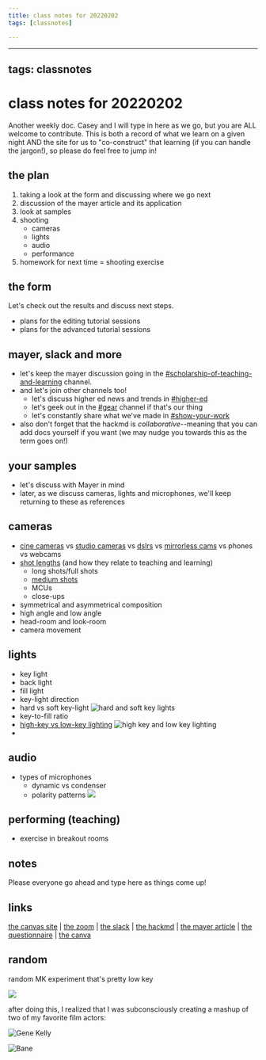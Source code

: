```yaml
---
title: class notes for 20220202
tags: [classnotes]

---
```


---
tags: classnotes
---

# class notes for 20220202

Another weekly doc. Casey and I will type in here as we go, but you are ALL welcome to contribute. This is both a record of what we learn on a given night AND the site for us to "co-construct" that learning (if you can handle the jargon!), so please do feel free to jump in!

## the plan

1. taking a look at the form and discussing where we go next
2. discussion of the mayer article and its application
3. look at samples
4. shooting
    * cameras
    * lights
    * audio
    * performance
5. homework for next time = shooting exercise

## the form

Let's check out the results and discuss next steps.
* plans for the editing tutorial sessions
* plans for the advanced tutorial sessions


## mayer, slack and more
* let's keep the mayer discussion going in the [#scholarship-of-teaching-and-learning](https://educationalvi-0e41145.slack.com/archives/C030S64GRFB) channel. 
* and let's join other channels too!
    * let's discuss higher ed news and trends in [#higher-ed](https://educationalvi-0e41145.slack.com/archives/C03135Y1F32) 
    * let's geek out in the [#gear](https://educationalvi-0e41145.slack.com/archives/C030S64GRFB) channel if that's our thing
    * let's constantly share what we've made in [#show-your-work](https://educationalvi-0e41145.slack.com/archives/C030R3HHRLH)
* also don't forget that the hackmd is *collaborative*--meaning that you can add docs yourself if you want (we may nudge you towards this as the term goes on!)



## your samples

* let's discuss with Mayer in mind
* later, as we discuss cameras, lights and microphones, we'll keep returning to these as references


## cameras

* [cine cameras](https://www.bhphotovideo.com/c/product/1340800-REG/canon_2215c002_eos_c200_ef_camera.html) vs [studio cameras](https://www.bhphotovideo.com/c/product/1657122-REG/blackmagic_design_studio_camera_4k_pro.html) vs [dslrs](https://www.bhphotovideo.com/c/product/1461734-REG/canon_2727c002_eos_rebel_t7_dslr.html) vs [mirrorless cams](https://www.bhphotovideo.com/c/product/1283257-REG/panasonic_dmc_gh5_mirrorless_micro_four.html) vs phones vs webcams
* [shot lengths](https://www.bhphotovideo.com/explora/video/tips-and-solutions/filmmaking-101-camera-shot-types) (and how they relate to teaching and learning)
    * long shots/full shots
    * [medium shots](https://www.premiumbeat.com/blog/how-to-frame-a-medium-shot-like-a-master-cinematographer/)
    * MCUs
    * close-ups
* symmetrical and asymmetrical composition
* high angle and low angle
* head-room and look-room
* camera movement

## lights

* key light
* back light
* fill light
* key-light direction
* hard vs soft key-light 
![hard and soft key lights](https://www.diyphotography.net/wp-content/uploads/2017/01/soft_light_vs_hard_light.jpg?ezimgfmt=ng%3Awebp%2Fngcb1%2Frs%3Adevice%2Frscb1-1)
* key-to-fill ratio
* [high-key vs low-key lighting](https://www.adobe.com/creativecloud/video/discover/low-key-vs-high-key-lighting.html)
![high key and low key lighting](https://3.bp.blogspot.com/-Qi_ePOUpE1s/VTljhTU1trI/AAAAAAAAI8A/MId2Uxk_sf4/s1600/highlow.JPG)
* 

## audio

* types of microphones
    * dynamic vs condenser
    * polarity patterns
![](https://blog.biamp.com/wp-content/uploads/2017/10/Polar_Pattern_Table.png)

## performing (teaching)

* exercise in breakout rooms


## notes

Please everyone go ahead and type here as things come up!


## links

[the canvas site](https://canvas.harvard.edu/courses/96236) | [the zoom](https://dcegather.canvas.harvard.edu/courses/96236/events/G1) | [the slack](https://app.slack.com/client/T0308TJ5G1K/C030E4G3BGC) | [the hackmd](https://hackmd.io/team/producing-educational-video-2022?nav=overview) | [the mayer article](https://drive.google.com/file/d/1LNngk1RapKzpNkuuvc4m_ELjO89lA174/view?usp=sharing) | [the questionnaire](https://educationalvi-0e41145.slack.com/archives/C030E4G3BGC/p1643237315765409) | [the canva](https://www.canva.com/design/DAE2GvEBxAc/share/preview?token=8W0ZYGFG6fh8Bfv1WwW2Sw&role=EDITOR&utm_content=DAE2GvEBxAc&utm_campaign=designshare&utm_medium=link&utm_source=sharebutton)





## random

random MK experiment that's pretty low key

![](https://files.slack.com/files-pri/T0HTW3H0V-F02NLJ2PPKN/mk-flower_360.gif?pub_secret=daaf2b0c88)

after doing this, I realized that I was subconsciously creating a mashup of two of my favorite film actors:

![Gene Kelly](https://i.gifer.com/H0XI.gif)

![Bane](https://media4.giphy.com/media/I8SQMuIELiw0w/giphy.gif?cid=790b7611f8c78db98f915d578b0e8b98e05fb6d5dcb13ac8&rid=giphy.gif&ct=g)
